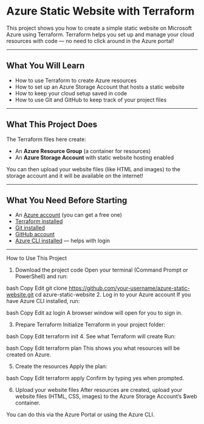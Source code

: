 # Azure Static Website with Terraform

This project shows you how to create a simple static website on Microsoft Azure using Terraform. Terraform helps you set up and manage your cloud resources with code — no need to click around in the Azure portal!

---

## What You Will Learn

- How to use Terraform to create Azure resources
- How to set up an Azure Storage Account that hosts a static website
- How to keep your cloud setup saved in code
- How to use Git and GitHub to keep track of your project files

---

## What This Project Does

The Terraform files here create:

- An **Azure Resource Group** (a container for resources)
- An **Azure Storage Account** with static website hosting enabled

You can then upload your website files (like HTML and images) to the storage account and it will be available on the internet!

---

## What You Need Before Starting

- An [Azure account](https://azure.microsoft.com/free) (you can get a free one)
- [Terraform installed](https://www.terraform.io/downloads)
- [Git installed](https://git-scm.com/downloads)
- [GitHub account](https://github.com/)
- [Azure CLI installed](https://learn.microsoft.com/en-us/cli/azure/install-azure-cli) — helps with login

---

How to Use This Project
1. Download the project code
Open your terminal (Command Prompt or PowerShell) and run:

bash
Copy
Edit
git clone https://github.com/your-username/azure-static-website.git
cd azure-static-website
2. Log in to your Azure account
If you have Azure CLI installed, run:

bash
Copy
Edit
az login
A browser window will open for you to sign in.

3. Prepare Terraform
Initialize Terraform in your project folder:

bash
Copy
Edit
terraform init
4. See what Terraform will create
Run:

bash
Copy
Edit
terraform plan
This shows you what resources will be created on Azure.

5. Create the resources
Apply the plan:

bash
Copy
Edit
terraform apply
Confirm by typing yes when prompted.

6. Upload your website files
After resources are created, upload your website files (HTML, CSS, images) to the Azure Storage Account’s $web container.

You can do this via the Azure Portal or using the Azure CLI.